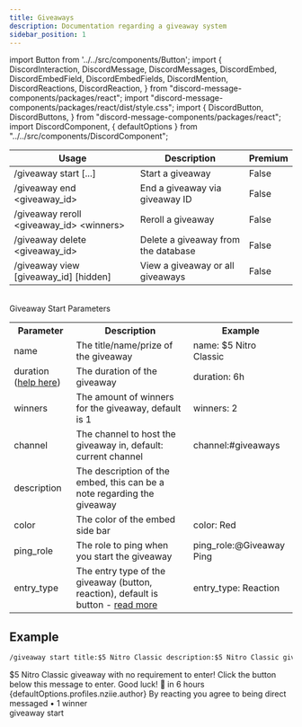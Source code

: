 ```yaml
---
title: Giveaways
description: Documentation regarding a giveaway system
sidebar_position: 1
---
```


import Button from '../../src/components/Button';
import {
  DiscordInteraction,
  DiscordMessage,
  DiscordMessages,
  DiscordEmbed,
  DiscordEmbedField,
  DiscordEmbedFields,
  DiscordMention,
  DiscordReactions,
  DiscordReaction,
} from "discord-message-components/packages/react";
import "discord-message-components/packages/react/dist/style.css";
import {
  DiscordButton,
  DiscordButtons,
} from "discord-message-components/packages/react";
import DiscordComponent, { defaultOptions } from "../../src/components/DiscordComponent";

|     Usage               |  Description   | Premium |
| ----------------------- | ----------- | ----------- |
| <span className="mention">/giveaway start [...]</span> | Start a giveaway       |   False        |
| <span className="mention">/giveaway end <giveaway_id></span>   | End a giveaway via giveaway ID        |     False        |
| <span className="mention">/giveaway reroll <giveaway_id> &lt;winners&gt;</span>   | Reroll a giveaway        |     False        |
| <span className="mention">/giveaway delete <giveaway_id></span>   | Delete a giveaway from the database        |     False        |
| <span className="mention">/giveaway view [giveaway_id]<span> </span>[hidden]</span>   | View a giveaway or all giveaways        |     False        |

<br/>

<div className="box blurple shadow no-background">
<div className="title">
Giveaway Start Parameters
</div>
<table>
  <tr>
    <th>Parameter</th>
    <th>Description</th>
    <th>Example</th>
  </tr>
  <tr>
    <td><span className="timestamp">name</span></td>
    <td>The title/name/prize of the giveaway</td>
    <td><span className="timestamp">name: $5 Nitro Classic</span></td>
  </tr>
  <tr>
    <td><span className="timestamp">duration</span> (<a className="discord-link" href="/blog/time-arguments">help here</a>)</td>
    <td>The duration of the giveaway</td>
    <td><span className="timestamp">duration: 6h</span></td>
  </tr>
  <tr>
    <td><span className="timestamp">winners</span></td>
    <td>The amount of winners for the giveaway, default is 1</td>
    <td><span className="timestamp">winners: 2</span></td>
  </tr>
  <tr>
    <td><span className="timestamp">channel</span></td>
    <td>The channel to host the giveaway in, default: current channel</td>
    <td><span className="timestamp">channel:<span className="mention">#giveaways</span></span></td>
  </tr>
  <tr>
    <td><span className="timestamp">description</span></td>
    <td>The description of the embed, this can be a note regarding the giveaway</td>
    <td></td>
  </tr>
  <tr>
    <td><span className="timestamp">color</span></td>
    <td>The color of the embed side bar</td>
    <td><span className="timestamp">color: Red</span></td>
  </tr>
  <tr>
    <td><span className="timestamp">ping_role</span></td>
    <td>The role to ping when you start the giveaway</td>
    <td><span className="timestamp">ping_role:<span className="mention">@Giveaway Ping</span></span></td>
  </tr>
  <tr>
    <td><span className="timestamp">entry_type</span></td>
    <td>The entry type of the giveaway (button, reaction), default is button - <a className="discord-link" href="/blog/v1.0.1-beta">read more</a></td>
    <td><span className="timestamp">entry_type: Reaction</span></td>
  </tr>
</table>
</div>

## Example

```txt
/giveaway start title:$5 Nitro Classic description:$5 Nitro Classic giveaway duration:6h entry_type:Reaction
```

<DiscordComponent>
    <DiscordMessage author="Docs Bot" avatar="blue" bot>
        <DiscordEmbed
        embedTitle="$5 Nitro Classic"
        authorIcon="/img/logo.png"
        authorName="Server Manager Support"
        borderColor="#5865F2"
        footerIcon="/img/logo.png"
        >
        $5 Nitro Classic giveaway with no requirement to enter! Click the button below this message to enter. Good luck! 🎉            
            <DiscordEmbedFields slot="fields" inline="true">
                <DiscordEmbedField fieldTitle="Ends">
                <span className="timestamp">in 6 hours</span>
                </DiscordEmbedField>
                <DiscordEmbedField fieldTitle="Host">
                  <DiscordMention highlight={true}>{defaultOptions.profiles.nziie.author}</DiscordMention>
                </DiscordEmbedField>
            </DiscordEmbedFields>
            <span slot="footer">By reacting you agree to being direct messaged • 1 winner</span>
        </DiscordEmbed>
      <div slot="interactions">
        <DiscordInteraction profile="bob" command>
          giveaway start
        </DiscordInteraction>
      </div>
      <div slot="reactions">
        <DiscordReactions>
          <DiscordReaction image="https://imgur.com/Q1aamD2.png" active count="10"/>
        </DiscordReactions>
      </div>
    </DiscordMessage>
</DiscordComponent>

<br/>

